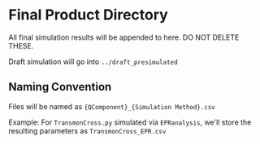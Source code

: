 # Final Product Directory
All final simulation results will be appended to here. DO NOT DELETE THESE.

Draft simulation will go into `../draft_presimulated`

## Naming Convention
Files will be named as `{QComponent}_{Simulation Method}.csv`

Example: For `TransmonCross.py` simulated via `EPRanalysis`, we'll store the resulting parameters as `TransmonCross_EPR.csv`